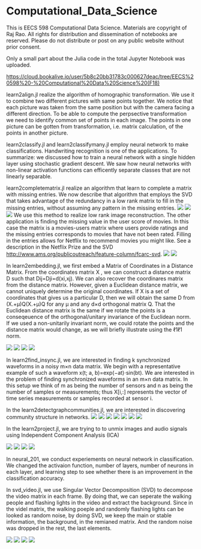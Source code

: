 # Computational_Data_Science

This is EECS 598 Computational Data Science. Materials are copyright of Raj Rao. All rights for distribution and dissemination of notebooks are reserved. Please do not distribute or post on any public website without prior consent.

Only a small part about the Julia code in the total Jupyter Notebook was uploaded. 

https://cloud.bookalive.io/user/5b8c20bb31783c000627deac/tree/EECS%20598%20-%20Computational%20Data%20Science%20(F18)

learn2align.jl realize the algorithm of homographic transformation. We use it to combine two different pictures with same points together. We notice that each picture was taken from the same position but with the camera facing a different direction. To be able to compute the perpsective transformation we need to identify common set of points in each image. The points in one picture can be gotten from transformation, i.e. matrix calculation, of the points in another picture.

learn2classify.jl and learn2classifymany.jl employ neural network to make classifications. Handwriting recognition is one of the applications. To summarize: we discussed how to train a neural network with a single hidden layer using stochastic gradient descent. We saw how neural networks with non-linear activation functions can efficently separate classes that are not linearly separable.

learn2completematrix.jl realize an algorithm that learn to complete a matrix with missing entries. We now describe that algorithm that employs the SVD that takes advantage of the redundancy in a low rank matrix to fill in the missing entries, without assuming any pattern in the missing entries. 
![](image1.png)
![](image2.png)
![](image3.png)
We use this method to realize low rank image reconstruction. The other application is finding the missing value in the user score of movies. In this case the matrix is a movies-users matrix where users provide ratings and the missing entries corresponds to movies that have not been rated. Filling in the entries allows for Netflix to recommend movies you might like. See a description in the Netflix Prize and the SVD http://www.ams.org/publicoutreach/feature-column/fcarc-svd.
![](4.png)
![](5.png)

In learn2embedding.jl, we first embed a Matrix of Coordinates in a Distance Matrix. From the coordinates matrix X , we can construct a distance matrix  D such that Dij=Dji=d(xi,xj). We can also recover the coordinares matrix from the distance matrix. However, given a Euclidean distance matrix, we cannot uniquely determine the original coordinates. If X is a set of coordinates that gives us a particular D, then we will obtain the same  D from  (X.+μ)Q(X.+μ)Q  for any  μ  and any d×d  orthogonal matrix Q. That the Euclidean distance matrix is the same if we rotate the points is a conseqeuence of the orthogonal/unitary invariance of the Euclidean norm. If we used a non-unitarily invariant norm, we could rotate the points and the distance matrix would change, as we will briefly illustrate using the  ℓ1ℓ1  norm.

![](6.png)
![](7.png)
![](8.png)
![](9.png)

In learn2find_insync.jl, we are interested in finding k synchronized waveforms in a noisy m×n data matrix. We begin with a representative example of such a waveform x(t; a, b)=exp(−at)⋅sin(bt). We are interested in the problem of finding synchronized waveforms in an  m×n data matrix. In this setup we think of  m  as being the number of sensors and  n as being the number of samples or measurements; thus  X[i,:] represents the vector of time series measurements or samples recorded at sensor  i.

In the learn2detectgraphcommunities.jl, we are interested in discovering community structure in networks.
![](10.png)
![](11.png)
![](12.png)
![](13.png)
![](14.png)
![](15.png)
![](16.png)

In the learn2project.jl, we are trying to to unmix images and audio signals using Independent Component Analysis (ICA)

![](17.png)
![](18.png)
![](19.png)
![](20.png)

In neural_201, we conduct experiements on neural network in classification. We changed the activaion function, number of layers, number of neurons in each layer, and learning step to see whether there is an improvement in the classification accuracy.

In svd_video.jl, we use Singular Vector Decomposition (SVD) to decompose the video matrix in each frame. By doing that, we can seperate the walking people and flashing lights in the video and extract the background. Since in the videl matrix, the walking poeple and randomly flashing lights can be looked as random noise, by doing SVD, we keep the main or stable information, the background, in the remianed matrix. And the random noise was dropped in the rest, the last elements.

![](21.png)
![](22.png)
![](23.png)
![](24.png)
